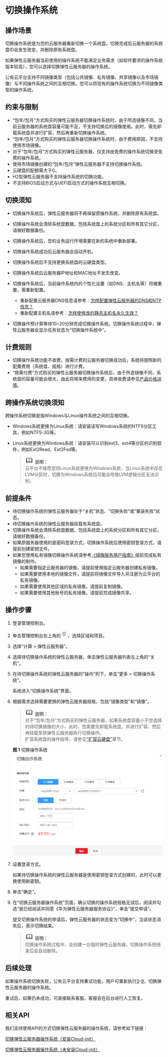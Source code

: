 # 切换操作系统<a name="ZH-CN_TOPIC_0031523135"></a>

## 操作场景<a name="section44633721195915"></a>

切换操作系统是为您的云服务器重新切换一个系统盘。切换完成后云服务器的系统盘ID会发生改变，并删除原有系统盘。

如果弹性云服务器当前使用的操作系统不能满足业务需求（如软件要求的操作系统版本较高），您可以选择切换弹性云服务器的操作系统。

公有云平台支持不同镜像类型（包括公共镜像、私有镜像、共享镜像以及市场镜像）与不同操作系统之间的互相切换。您可以将现有的操作系统切换为不同镜像类型的操作系统。

## 约束与限制<a name="section21723173114530"></a>

-   “包年/包月”方式购买的弹性云服务器切换操作系统时，由于所选镜像不同，当前云服务器的系统盘容量可能不足，不支持切换后的镜像使用。此时，需先卸载系统盘并进行扩容，然后再重新切换操作系统。
-   “包年/包月”方式购买的弹性云服务器切换操作系统时，由于费用原因，不支持使用市场镜像。
-   对于“包年/包月”方式购买的弹性云服务器，仅支持由免费的操作系统切换至免费的操作系统。
-   使用市场镜像创建的“包年/包月”弹性云服务器不支持切换操作系统。
-   云硬盘的配额需大于0。
-   H2型弹性云服务器不支持操作系统的切换功能。
-   不支持BIOS启动方式与UEFI启动方式的操作系统互相切换。

## 切换须知<a name="section34193483165818"></a>

-   切换操作系统后，弹性云服务器将不再保留原操作系统，并删除原有系统盘。
-   切换操作系统会清除系统盘数据，包括系统盘上的系统分区和所有其它分区，请做好数据备份。
-   切换操作系统后，您的业务运行环境需要在新的系统中重新部署。
-   切换操作系统成功后云服务器会自动开机。
-   切换操作系统后不支持更换系统盘的云硬盘类型。
-   切换操作系统后云服务器IP地址和MAC地址不发生改变。
-   切换操作系统后，当前操作系统内的个性化设置（如DNS、主机名等）将被重置，需重新配置。
    -   重新配置云服务器DNS信息请参考：[怎样配置弹性云服务器的DNS和NTP信息？](https://support.huaweicloud.com/ecs_faq/zh-cn_topic_0074825901.html)
    -   重新配置主机名请参考：[怎样使修改的静态主机名永久生效？](https://support.huaweicloud.com/ecs_faq/zh-cn_topic_0050735736.html)

-   切换操作预计需等待10\~20分钟完成切换操作系统。切换操作系统过程中，弹性云服务器会显示任务状态为“切换操作系统中”。


## 计费规则<a name="section1338042418274"></a>

-   切换操作系统功能不收费。按需计费的云服务器切换成功后，系统将按照新的配置费用（系统盘、规格）进行计费。
-   “按需付费”方式购买的弹性云服务器切换操作系统后，由于所选镜像不同，系统盘的容量可能会增大，由此将带来费用的变更，具体收费请参见[产品价格详情](https://support.huaweicloud.com/pro_price/index.html)。

## 跨操作系统切换须知<a name="section1852122261012"></a>

跨操作系统切换是指Windows与Linux操作系统之间的互相切换。

-   Windows系统更换为Linux系统：请安装读写Windows系统的NTFS分区工具，例如NTFS-3G等。
-   Linux系统更换为Windows系统：请安装可以识别ext3、ext4等分区的识别软件，例如Ext2Read、Ext2Fsd等。

    >![](public_sys-resources/icon-note.gif) **说明：**   
    >云平台不推荐您将Linux系统更换为Windows系统，当Linux系统中存在LVM分区时，切换为Windows系统后可能会导致LVM逻辑分区无法识别。  


## 前提条件<a name="section10065433195938"></a>

-   待切换操作系统的弹性云服务器处于“关机”状态、“切换失败”或“重装失败”状态。
-   待切换操作系统的弹性云服务器挂载有系统盘。
-   切换操作系统会清除系统盘数据，包括系统盘上的系统分区和所有其它分区，请做好数据备份。
-   如果原服务器使用的是密码登录方式，切换操作系统后使用密钥登录方式，请提前创建密钥文件。
-   如果您使用私有镜像切换操作系统请参考[《镜像服务用户指南》](https://support.huaweicloud.com/usermanual-ims/zh-cn_topic_0013901628.html)提前完成私有镜像的制作。
    -   如果需要指定云服务器的镜像，请提前使用指定云服务器创建私有镜像。
    -   如果需要使用本地的镜像文件，请提前将镜像文件导入并注册为云平台的私有镜像。
    -   如果需要使用其他区域的私有镜像，请提前复制镜像。
    -   如果需要使用其他账号的私有镜像，请提前完成镜像共享。


## 操作步骤<a name="section208284422018"></a>

1.  登录管理控制台。
2.  单击管理控制台左上角的![](figures/icon-region.png)，选择区域和项目。
3.  <a name="zh-cn_topic_0031523135_zh-cn_topic_0024911405_li45082966143628"></a>选择“计算 \> 弹性云服务器”。
4.  选择待切换操作系统的弹性云服务器，单击弹性云服务器列表左上角的“关机”。
5.  在待切换操作系统的弹性云服务器的“操作”列下，单击“更多 \> 切换操作系统”。

    系统进入“切换操作系统”界面。

6.  根据需求选择需要更换的弹性云服务器规格，包括“镜像类型”和“镜像”。

    >![](public_sys-resources/icon-note.gif) **说明：**   
    >对于“包年/包月”方式购买的弹性云服务器，如果系统盘容量小于您选择的待切换镜像的大小，此时，您需要先卸载系统盘，并进行扩容，然后再挂载至原弹性云服务器执行切换操作。  
    >扩容系统盘的操作指导，请参见[“扩容云硬盘”](https://support.huaweicloud.com/usermanual-evs/evs_01_0006.html)章节。  

    **图 1**  切换操作系统<a name="fig109191710155311"></a>  
    ![](figures/切换操作系统.png "切换操作系统")

7.  设置登录方式。

    如果待切换操作系统的弹性云服务器是使用密钥登录方式创建的，此时可以更换使用新密钥。

8.  单击“确定”。
9.  <a name="zh-cn_topic_0031523135_zh-cn_topic_0024911405_li45992498111556"></a>在“切换云服务器操作系统”页面，确认切换的操作系统规格无误后，阅读并勾选“我已经阅读并同意《华为弹性云服务器服务协议》”，单击“提交申请”。

    提交切换操作系统的申请后，弹性云服务器的状态变为“切换中”，当该状态消失后，表示切换结束。

    >![](public_sys-resources/icon-note.gif) **说明：**   
    >切换操作系统过程中，会创建一台临时弹性云服务器，切换操作系统结束后会自动删除。  


## 后续处理<a name="section6296573110114"></a>

如果操作系统切换失败，公有云平台支持重试功能，用户可重新执行[3](#zh-cn_topic_0031523135_zh-cn_topic_0024911405_li45082966143628)-[9](#zh-cn_topic_0031523135_zh-cn_topic_0024911405_li45992498111556)，切换弹性云服务器的操作系统。

重试后，如果仍未成功，可直接联系客服，客服会在后台进行人工恢复。

## 相关API<a name="section1844416201554"></a>

我们支持使用API的方式切换弹性云服务器的操作系统，请参考如下链接：

[切换弹性云服务器操作系统（安装Cloud-init）](https://support.huaweicloud.com/api-ecs/zh-cn_topic_0067876971.html)

[切换弹性云服务器操作系统（未安装Cloud-init）](https://support.huaweicloud.com/api-ecs/zh-cn_topic_0077841586.html)

